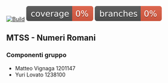 [![Build](https://github.com/ylovato01/MTSS-NumeriRomani/actions/workflows/build.yml/badge.svg)](https://github.com/ylovato01/MTSS-NumeriRomani/actions/workflows/build.yml)
[![Coverage](.github/badges/jacoco.svg)](https://github.com/ylovato01/MTSS-NumeriRomani/actions/workflows/build.yml)
![branches_coverage](.github/badges/branches.svg)

## MTSS - Numeri Romani
### Componenti gruppo
- Matteo Vignaga	1201147
- Yuri Lovato		1238100